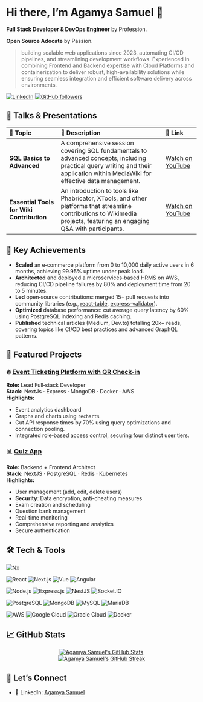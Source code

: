 <!--
## Hi there 👋

![Agamya-Samuel's GitHub stats](https://github-readme-stats.vercel.app/api?username=Agamya-Samuel&show_icons=true&hide=issues&show=reviews,prs_merged,prs_merged_percentage&theme=transparent)

![Harlok's WakaTime stats](https://github-readme-stats.vercel.app/api/wakatime?username=AgamyaSamuel)
-->
# Hi there, I’m Agamya Samuel 👋

**Full Stack Developer & DevOps Engineer** by Profession.

**Open Source Adocate** by Passion.

>building scalable web applications since 2023, automating CI/CD pipelines, and streamlining development workflows. Experienced in combining Frontend and Backend expertise with Cloud Platforms and containerization to deliver robust, high-availability solutions while ensuring seamless integration and efficient software delivery across environments.



[![LinkedIn](https://img.shields.io/badge/LinkedIn-%230077B5.svg?style=for-the-badge&logo=linkedin&logoColor=white)](https://linkedin.com/in/agamyasamuel)
[![GitHub followers](https://img.shields.io/github/followers/Agamya-Samuel?label=Followers&style=for-the-badge)](https://github.com/Agamya-Samuel/?tab=followers)



## 🎤 Talks & Presentations

| 🎯 Topic | 📝 Description | 🔗 Link |
|:---|:---|:---|
| **SQL Basics to Advanced** | A comprehensive session covering SQL fundamentals to advanced concepts, including practical query writing and their application within MediaWiki for effective data management. | <a href="https://youtu.be/uiZkMpf9bgU?si=5hPxzHDOjGkbN-Ci&t=2892" target="_blank">Watch on YouTube</a> |
| **Essential Tools for Wiki Contribution** | An introduction to tools like Phabricator, XTools, and other platforms that streamline contributions to Wikimedia projects, featuring an engaging Q&A with participants. | [Watch on YouTube](https://youtu.be/OaEObj1gYzE?si=oIlcbTh2p32lnhaw&t=2882) |



## 🎯 Key Achievements

- **Scaled** an e‑commerce platform from 0 to 10,000 daily active users in 6 months, achieving 99.95% uptime under peak load.  
- **Architected** and deployed a microservices‑based HRMS on AWS, reducing CI/CD pipeline failures by 80% and deployment time from 20 to 5 minutes.  
- **Led** open‑source contributions: merged 15+ pull requests into community libraries (e.g., [react‑table](https://github.com/tannerlinsley/react-table), [express-validator](https://github.com/express-validator/express-validator)).  
- **Optimized** database performance: cut average query latency by 60% using PostgreSQL indexing and Redis caching.  
- **Published** technical articles (Medium, Dev.to) totalling 20k+ reads, covering topics like CI/CD best practices and advanced GraphQL patterns.  



## 💼 Featured Projects

### 🔥 [Event Ticketing Platform with QR Check-in](https://github.com/Agamya-Samuel/shuats-ticketing-platform)  
**Role:** Lead Full‑stack Developer  
**Stack:** NextJs · Express · MongoDB · Docker · AWS  
**Highlights:**
- Event analytics dashboard
- Graphs and charts using `recharts`
- Cut API response times by 70% using query optimizations and connection pooling.
- Integrated role‑based access control, securing four distinct user tiers.



### 📊 [Quiz App](https://github.com/Agamya-Samuel/shuats-quiz-app)  
**Role:** Backend + Frontend Architect  
**Stack:** NextJS · PostgreSQL · Redis · Kubernetes  
**Highlights:**  
- User management (add, edit, delete users)
- **Security**: Data encryption, anti-cheating measures
- Exam creation and scheduling
- Question bank management
- Real-time monitoring
- Comprehensive reporting and analytics
- Secure authentication



## 🛠️ Tech & Tools

<!-- Monorepo -->
![Nx](https://img.shields.io/badge/Nx-143055?style=for-the-badge&logo=nx&logoColor=white)

<!-- Frontend -->
![React](https://img.shields.io/badge/React-20232A?style=for-the-badge&logo=react&logoColor=61DAFB)
![Next.js](https://img.shields.io/badge/Next.js-000000?style=for-the-badge&logo=nextdotjs&logoColor=white)
![Vue](https://img.shields.io/badge/Vue.js-35495E?style=for-the-badge&logo=vue.js&logoColor=4FC08D)
![Angular](https://img.shields.io/badge/Angular-DD0031?style=for-the-badge&logo=angular&logoColor=white)

<!-- Backend -->
![Node.js](https://img.shields.io/badge/Node.js-339933?style=for-the-badge&logo=node.js&logoColor=white)
![Express.js](https://img.shields.io/badge/Express.js-000000?style=for-the-badge&logo=express&logoColor=white)
![NestJS](https://img.shields.io/badge/NestJS-E0234E?style=for-the-badge&logo=nestjs&logoColor=white)
![Socket.IO](https://img.shields.io/badge/Socket.IO-010101?style=for-the-badge&logo=socket.io&logoColor=white)

<!-- Databases -->
![PostgreSQL](https://img.shields.io/badge/PostgreSQL-316192?style=for-the-badge&logo=postgresql&logoColor=white)
![MongoDB](https://img.shields.io/badge/MongoDB-47A248?style=for-the-badge&logo=mongodb&logoColor=white)
![MySQL](https://img.shields.io/badge/MySQL-4479A1?style=for-the-badge&logo=mysql&logoColor=white)
![MariaDB](https://img.shields.io/badge/MariaDB-003545?style=for-the-badge&logo=mariadb&logoColor=white)

<!-- DevOps -->
![AWS](https://img.shields.io/badge/AWS-232F3E?style=for-the-badge&logo=amazonaws&logoColor=white)
![Google Cloud](https://img.shields.io/badge/Google%20Cloud-4285F4?style=for-the-badge&logo=googlecloud&logoColor=white)
![Oracle Cloud](https://img.shields.io/badge/Oracle%20Cloud-F80000?style=for-the-badge&logo=oracle&logoColor=white)
![Docker](https://img.shields.io/badge/Docker-2496ED?style=for-the-badge&logo=docker&logoColor=white)



## 📈 GitHub Stats

<p align="center">
  <a href="https://github.com/Agamya-Samuel">
    <img src="https://github-readme-stats.vercel.app/api?username=Agamya-Samuel&show_icons=true&hide=issues&show=reviews,prs_merged,prs_merged_percentage&theme=vue-dark&count_private=true" alt="Agamya Samuel's GitHub Stats" />
  </a>
  </br>
  <a href="https://github.com/Agamya-Samuel">
    <img src="https://github-readme-streak-stats.herokuapp.com/?user=Agamya-Samuel&theme=vue-dark&hide_border=true" alt="Agamya Samuel's GitHub Streak" />
  </a>
</p>



## 🤝 Let’s Connect

- 🏢 LinkedIn: [Agamya Samuel](https://www.linkedin.com/in/agamyasamuel)
<!--
- 📧 Email: your.email@example.com
- 🐦 Twitter: [@yourhandle](https://twitter.com/yourhandle)
